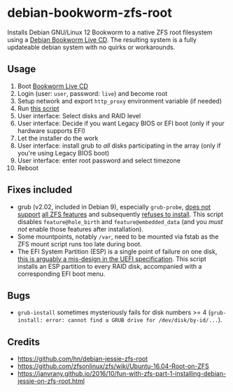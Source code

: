 # debian-bookworm-zfs-root
Installs Debian GNU/Linux 12 Bookworm to a native ZFS root filesystem using a [Debian Bookworm Live CD](https://www.debian.org/CD/live/). The resulting system is a fully updateable debian system with no quirks or workarounds.

## Usage

1. Boot [Bookworm Live CD](https://www.debian.org/CD/live/)
1. Login (user: `user`, password: `live`) and become root
1. Setup network and export `http_proxy` environment variable (if needed)
1. Run [this script](https://raw.githubusercontent.com/hn/debian-stretch-zfs-root/master/debian-bookworm-zfs-root.sh)
1. User interface: Select disks and RAID level
1. User interface: Decide if you want Legacy BIOS or EFI boot (only if your hardware supports EFI)
1. Let the installer do the work
1. User interface: install grub to *all* disks participating in the array (only if you're using Legacy BIOS boot)
1. User interface: enter root password and select timezone
1. Reboot

## Fixes included

* grub (v2.02, included in Debian 9), especially `grub-probe`, [does not support](https://github.com/zfsonlinux/grub/issues/19) [all ZFS features](http://savannah.gnu.org/bugs/?42861) and subsequently [refuses to install](https://bugs.launchpad.net/ubuntu/+source/grub2/+bug/1451476). This script disables `feature@hole_birth` and `feature@embedded_data` (and you _must_ _not_ enable those features after installation).
* Some mountpoints, notably `/var`, need to be mounted via fstab as the ZFS mount script runs too late during boot.
* The EFI System Partition (ESP) is a single point of failure on one disk, [this is arguably a mis-design in the UEFI specification](https://wiki.debian.org/UEFI#RAID_for_the_EFI_System_Partition). This script installs an ESP partition to every RAID disk, accompanied with a corresponding EFI boot menu.

## Bugs

* `grub-install` sometimes mysteriously fails for disk numbers >= 4 (`grub-install: error: cannot find a GRUB drive for /dev/disk/by-id/...`).

## Credits

* https://github.com/hn/debian-jessie-zfs-root
* https://github.com/zfsonlinux/zfs/wiki/Ubuntu-16.04-Root-on-ZFS
* https://janvrany.github.io/2016/10/fun-with-zfs-part-1-installing-debian-jessie-on-zfs-root.html

